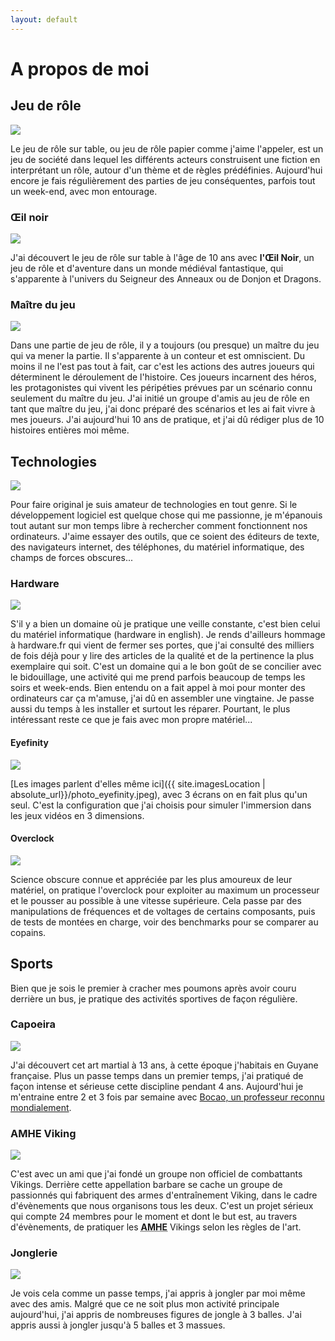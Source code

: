 ```yaml
---
layout: default
---
```

# A propos de moi

## Jeu de rôle

<img src="{{ site.imagesLocation | absolute_url}}/illustration_jdr.png" class="illustration"/>

Le jeu de rôle sur table, ou jeu de rôle papier comme j'aime l'appeler, est un jeu de société dans lequel les différents acteurs construisent une fiction en interprétant un rôle, autour d'un thème et de règles prédéfinies.
Aujourd'hui encore je fais régulièrement des parties de jeu conséquentes, parfois tout un week-end, avec mon entourage.

### Œil noir

<img src="{{ site.imagesLocation | absolute_url}}/illustration_oeilnoir.png" class="illustration"/>

J'ai découvert le jeu de rôle sur table à l'âge de 10 ans avec **l'Œil Noir**, un jeu de rôle et d'aventure dans un monde médiéval fantastique, qui s'apparente à l'univers du Seigneur des Anneaux ou de Donjon et Dragons.

### Maître du jeu

<img src="{{ site.imagesLocation | absolute_url}}/illustration_mj.png" class="illustration"/>

Dans une partie de jeu de rôle, il y a toujours (ou presque) un maître du jeu qui va mener la partie. Il s'apparente à un conteur et est omniscient. Du moins il ne l'est pas tout à fait, car c'est les actions des autres joueurs qui déterminent le déroulement de l'histoire. Ces joueurs incarnent des héros, les protagonistes qui vivent les péripéties prévues par un scénario connu seulement du maître du jeu.
J'ai initié un groupe d'amis au jeu de rôle en tant que maître du jeu, j'ai donc préparé des scénarios et les ai fait vivre à mes joueurs. J'ai aujourd'hui 10 ans de pratique, et j'ai dû rédiger plus de 10 histoires entières moi même.

## Technologies

<img src="{{ site.imagesLocation | absolute_url}}/illustration_technology.png" class="illustration"/>

Pour faire original je suis amateur de technologies en tout genre. Si le développement logiciel est quelque chose qui me passionne, je m'épanouis tout autant sur mon temps libre à rechercher comment fonctionnent nos ordinateurs. J'aime essayer des outils, que ce soient des éditeurs de texte, des navigateurs internet, des téléphones, du matériel informatique, des champs de forces obscures...

### Hardware

<img src="{{ site.imagesLocation | absolute_url}}/illustration_hardware.png" class="illustration"/>

S'il y a bien un domaine où je pratique une veille constante, c'est bien celui du matériel informatique (hardware in english). Je rends d'ailleurs hommage à hardware.fr qui vient de fermer ses portes, que j'ai consulté des milliers de fois déjà pour y lire des articles de la qualité et de la pertinence la plus exemplaire qui soit.
C'est un domaine qui a le bon goût de se concilier avec le bidouillage, une activité qui me prend parfois beaucoup de temps les soirs et week-ends. Bien entendu on a fait appel à moi pour monter des ordinateurs car ça m'amuse, j'ai dû en assembler une vingtaine. Je passe aussi du temps à les installer et surtout les réparer.
Pourtant, le plus intéressant reste ce que je fais avec mon propre matériel...

#### Eyefinity

<img src="{{ site.imagesLocation | absolute_url}}/illustration_eyefinity.png" class="illustration"/>

[Les images parlent d'elles même ici]({{ site.imagesLocation | absolute_url}}/photo_eyefinity.jpeg), avec 3 écrans on en fait plus qu'un seul. C'est la configuration que j'ai choisis pour simuler l'immersion dans les jeux vidéos en 3 dimensions.

#### Overclock

<img src="{{ site.imagesLocation | absolute_url}}/illustration_oc.png" class="illustration"/>

Science obscure connue et appréciée par les plus amoureux de leur matériel, on pratique l'overclock pour exploiter au maximum un processeur et le pousser au possible à une vitesse supérieure. Cela passe par des manipulations de fréquences et de voltages de certains composants, puis de tests de montées en charge, voir des benchmarks pour se comparer au copains.

## Sports

Bien que je sois le premier à cracher mes poumons après avoir couru derrière un bus, je pratique des activités sportives de façon régulière.

### Capoeira

<img src="{{ site.imagesLocation | absolute_url}}/illustration_capoeira.png" class="illustration"/>

J'ai découvert cet art martial à 13 ans, à cette époque j'habitais en Guyane française. Plus un passe temps dans un premier temps, j'ai pratiqué de façon intense et sérieuse cette discipline pendant 4 ans.  Aujourd'hui je m'entraine entre 2 et 3 fois par semaine avec [Bocao, un professeur reconnu mondialement](http://www.capoeiranocorpo.com/instrutor-boco).

### AMHE Viking

<img src="{{ site.imagesLocation | absolute_url}}/illustration_viking.png" class="illustration"/>

C'est avec un ami que j'ai fondé un groupe non officiel de combattants Vikings. Derrière cette appellation barbare se cache un groupe de passionnés qui fabriquent des armes d'entraînement Viking, dans le cadre d'évènements que nous organisons tous les deux. C'est un projet sérieux qui compte 24 membres pour le moment et dont le but est, au travers d'évènements, de pratiquer les <abbr title="Art Martiaux Historiques Européens">**AMHE**</abbr> Vikings selon les règles de l'art.

### Jonglerie

<img src="{{ site.imagesLocation | absolute_url}}/illustration_juggling.png" class="illustration"/>

Je vois cela comme un passe temps, j'ai appris à jongler par moi même avec des amis. Malgré que ce ne soit plus mon activité principale aujourd'hui, j'ai appris de nombreuses figures de jongle à 3 balles. J'ai appris aussi à jongler jusqu'à 5 balles et 3 massues.

<div style="display: none">bite</div>